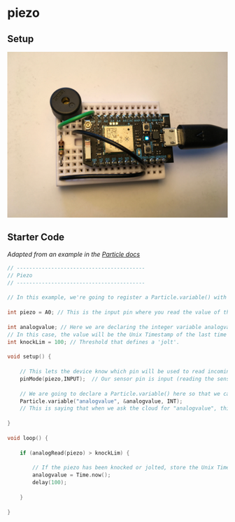 # piezo

## Setup

![photo of setup](img/piezo.JPG)

## Starter Code

*Adapted from an example in the [Particle docs](https://docs.particle.io/guide/getting-started/examples/photon/#read-your-photoresistor-function-and-variable)*

``` cpp
// -----------------------------------------
// Piezo
// -----------------------------------------

// In this example, we're going to register a Particle.variable() with the cloud so that we can read the level of a piezo.

int piezo = A0; // This is the input pin where you read the value of the sensor.

int analogvalue; // Here we are declaring the integer variable analogvalue, which we will use later to store the value of the sensor.
// In this case, the value will be the Unix Timestamp of the last time the piezo was knocked or jolted. 
int knockLim = 100; // Threshold that defines a 'jolt'.

void setup() {

    // This lets the device know which pin will be used to read incoming voltage.
    pinMode(piezo,INPUT);  // Our sensor pin is input (reading the sensor)

    // We are going to declare a Particle.variable() here so that we can access the value of the sensor from the cloud.
    Particle.variable("analogvalue", &analogvalue, INT);
    // This is saying that when we ask the cloud for "analogvalue", this will reference the variable analogvalue in this app, which is an integer variable.

}

void loop() {

    if (analogRead(piezo) > knockLim) {

        // If the piezo has been knocked or jolted, store the Unix Timestamp as an integer
        analogvalue = Time.now();
        delay(100);
        
    }
    
}
```

